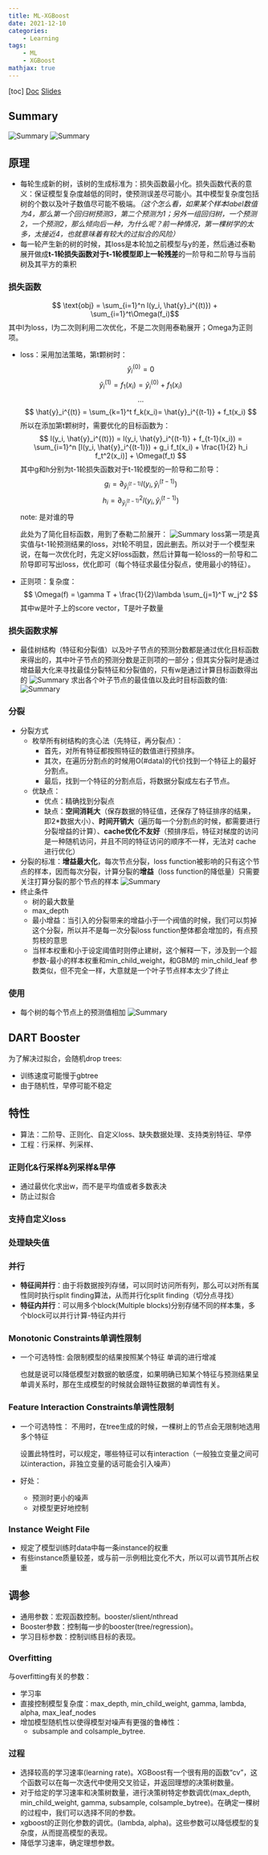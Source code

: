 ```yaml
---
title: ML-XGBoost
date: 2021-12-10
categories: 
    - Learning
tags:  
    - ML
    - XGBoost
mathjax: true
---
```

<meta name="referrer" content="no-referrer"/>

[toc]
[Doc](https://xgboost.readthedocs.io/en/latest/tutorials/model.html)
[Slides](https://homes.cs.washington.edu/~tqchen/pdf/BoostedTree.pdf)

## Summary

![Summary](http://i.imgur.com/L7PhJwO.png)
![Summary](https://img-blog.csdnimg.cn/2019031119461897.?x-oss-process=image/watermark,type_ZmFuZ3poZW5naGVpdGk,shadow_10,text_aHR0cHM6Ly9ibG9nLmNzZG4ubmV0L3FxXzI0ODUyNDM5,size_16,color_FFFFFF,t_70)

<!-- more -->

## 原理

- 每轮生成新的树，该树的生成标准为：损失函数最小化。损失函数代表的意义：保证模型复杂度越低的同时，使预测误差尽可能小。其中模型复杂度包括树的个数以及叶子数值尽可能不极端。*（这个怎么看，如果某个样本label数值为4，那么第一个回归树预测3，第二个预测为1；另外一组回归树，一个预测2，一个预测2，那么倾向后一种，为什么呢？前一种情况，第一棵树学的太多，太接近4，也就意味着有较大的过拟合的风险）*
- 每一轮产生新的树的时候，其loss是本轮加之前模型与y的差，然后通过泰勒展开做成**t-1轮损失函数对于t-1轮模型即上一轮残差**的一阶导和二阶导与当前树及其平方的乘积

### 损失函数

$$ \text{obj} = \sum_{i=1}^n l(y_i, \hat{y}_i^{(t)}) + \sum_{i=1}^t\Omega(f_i)$$
其中l为loss，l为二次则利用二次优化，不是二次则用泰勒展开；Omega为正则项。

- loss：采用加法策略，第t颗树时：
  $$ \hat{y}_i^{(0)} = 0 $$
  $$ \hat{y}_i^{(1)} = f_1(x_i) = \hat{y}_i^{(0)} + f_1(x_i) $$
  $$ \dots $$
  $$ \hat{y}_i^{(t)} = \sum_{k=1}^t f_k(x_i)= \hat{y}_i^{(t-1)} + f_t(x_i) $$
  所以在添加第t颗树时，需要优化的目标函数为：
  $$ l(y_i, \hat{y}_i^{(t)}) = l(y_i, \hat{y}_i^{(t-1)} + f_{t-1}(x_i)) = \sum_{i=1}^n [l(y_i, \hat{y}_i^{(t-1)}) + g_i f_t(x_i) + \frac{1}{2} h_i f_t^2(x_i)] + \Omega(f_t) $$
  其中g和h分别为t-1轮损失函数对于t-1轮模型的一阶导和二阶导：
  $$ g_i = \partial_{\hat{y}_i^{(t-1)}} l(y_i, \hat{y}_i^{(t-1)}) $$
  $$ h_i = \partial_{\hat{y}_i^{(t-1)}}^2 l(y_i, \hat{y}_i^{(t-1)}) $$
  note: 是对谁的导

  此处为了简化目标函数，用到了泰勒二阶展开：
  ![Summary](https://img-blog.csdnimg.cn/20190311165107976.?x-oss-process=image/watermark,type_ZmFuZ3poZW5naGVpdGk,shadow_10,text_aHR0cHM6Ly9ibG9nLmNzZG4ubmV0L3FxXzI0ODUyNDM5,size_16,color_FFFFFF,t_70)
  loss第一项是真实值与t-1轮预测结果的loss，对t轮不明显，因此删去。所以对于一个模型来说，在每一次优化时，先定义好loss函数，然后计算每一轮loss的一阶导和二阶导即可写出loss，优化即可（每个特征求最佳分裂点，使用最小的特征）。
- 正则项：复杂度：
  $$ \Omega(f) = \gamma T + \frac{1}{2}\lambda \sum_{j=1}^T w_j^2 $$
  其中w是叶子上的score vector，T是叶子数量

### 损失函数求解

- 最佳树结构（特征和分裂值）以及叶子节点的预测分数都是通过优化目标函数来得出的，其中叶子节点的预测分数是正则项的一部分；但其实分裂时是通过增益最大化来寻找最佳分裂特征和分裂值的，只有w是通过计算目标函数得出的
![Summary](https://upload-images.jianshu.io/upload_images/1371984-364c3b6e258cc671.PNG?imageMogr2/auto-orient/strip|imageView2/2/w/782/format/webp)
求出各个叶子节点的最佳值以及此时目标函数的值:
![Summary](https://upload-images.jianshu.io/upload_images/1371984-3b24159e2a85b4a3.PNG?imageMogr2/auto-orient/strip|imageView2/2/w/365/format/webp)

### 分裂

- 分裂方式
  - 枚举所有树结构的贪心法（先特征，再分裂点）：
    - 首先，对所有特征都按照特征的数值进行预排序。
    - 其次，在遍历分割点的时候用O(#data)的代价找到一个特征上的最好分割点。
    - 最后，找到一个特征的分割点后，将数据分裂成左右子节点。
  - 优缺点：
    - 优点：精确找到分裂点
    - 缺点：**空间消耗大**（保存数据的特征值，还保存了特征排序的结果，即2*数据大小）、**时间开销大**（遍历每一个分割点的时候，都需要进行分裂增益的计算）、**cache优化不友好**（预排序后，特征对梯度的访问是一种随机访问，并且不同的特征访问的顺序不一样，无法对 cache 进行优化）
- 分裂的标准：**增益最大化**，每次节点分裂，loss function被影响的只有这个节点的样本，因而每次分裂，计算分裂的**增益**（loss function的降低量）只需要关注打算分裂的那个节点的样本
![Summary](https://upload-images.jianshu.io/upload_images/1371984-d0a9c89dbbc34f7c.PNG?imageMogr2/auto-orient/strip|imageView2/2/w/544/format/webp)
- 终止条件
  - 树的最大数量
  - max_depth
  - 最小增益：当引入的分裂带来的增益小于一个阀值的时候，我们可以剪掉这个分裂，所以并不是每一次分裂loss function整体都会增加的，有点预剪枝的意思
  - 当样本权重和小于设定阈值时则停止建树，这个解释一下，涉及到一个超参数-最小的样本权重和min_child_weight，和GBM的 min_child_leaf 参数类似，但不完全一样，大意就是一个叶子节点样本太少了终止

### 使用

- 每个树的每个节点上的预测值相加
![Summary](https://upload-images.jianshu.io/upload_images/1371984-bbe17b3b253a6d1a.PNG?imageMogr2/auto-orient/strip|imageView2/2/w/901/format/webp)

## DART Booster

为了解决过拟合，会随机drop trees:

- 训练速度可能慢于gbtree
- 由于随机性，早停可能不稳定

## 特性

- 算法：二阶导、正则化、自定义loss、缺失数据处理、支持类别特征、早停
- 工程：行采样、列采样、

### 正则化&行采样&列采样&早停

- 通过最优化求出w，而不是平均值或者多数表决
- 防止过拟合

### 支持自定义loss

### 处理缺失值

### 并行

- **特征间并行**：由于将数据按列存储，可以同时访问所有列，那么可以对所有属性同时执行split finding算法，从而并行化split finding（切分点寻找）
- **特征内并行**：可以用多个block(Multiple blocks)分别存储不同的样本集，多个block可以并行计算-特征内并行

### Monotonic Constraints单调性限制

- 一个可选特性:
  会限制模型的结果按照某个特征 单调的进行增减
  
  也就是说可以降低模型对数据的敏感度，如果明确已知某个特征与预测结果呈单调关系时，那在生成模型的时候就会跟特征数据的单调性有关。

### Feature Interaction Constraints单调性限制

- 一个可选特性：
  不用时，在tree生成的时候，一棵树上的节点会无限制地选用多个特征

  设置此特性时，可以规定，哪些特征可以有interaction（一般独立变量之间可以interaction，非独立变量的话可能会引入噪声）
- 好处：
  - 预测时更小的噪声
  - 对模型更好地控制

### Instance Weight File

- 规定了模型训练时data中每一条instance的权重
- 有些instance质量较差，或与前一示例相比变化不大，所以可以调节其所占权重

## 调参

- 通用参数：宏观函数控制。booster/slient/nthread
- Booster参数：控制每一步的booster(tree/regression)。
- 学习目标参数：控制训练目标的表现。

### Overfitting

与overfitting有关的参数：
- 学习率
- 直接控制模型复杂度：max_depth, min_child_weight, gamma, lambda, alpha, max_leaf_nodes
- 增加模型随机性以使得模型对噪声有更强的鲁棒性：
  - subsample and colsample_bytree. 

### 过程

- 选择较高的学习速率(learning rate)。XGBoost有一个很有用的函数“cv”，这个函数可以在每一次迭代中使用交叉验证，并返回理想的决策树数量。
- 对于给定的学习速率和决策树数量，进行决策树特定参数调优(max_depth, min_child_weight, gamma, subsample, colsample_bytree)。在确定一棵树的过程中，我们可以选择不同的参数。
- xgboost的正则化参数的调优。(lambda, alpha)。这些参数可以降低模型的复杂度，从而提高模型的表现。
- 降低学习速率，确定理想参数。
